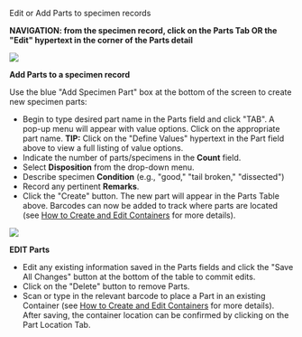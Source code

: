 Edit or Add Parts to specimen records

**NAVIGATION: from the specimen record, click on the Parts Tab OR the "Edit" hypertext in the corner of the Parts detail**

![](https://github.com/ArctosDB/documentation-wiki/blob/master/tutorial_images/edit_parts.jpg)

**Add Parts to a specimen record**

Use the blue "Add Specimen Part" box at the bottom of the screen to create new specimen parts:
* Begin to type desired part name in the Parts field and click "TAB". A pop-up menu will appear with value options. Click on the appropriate part name. **TIP:** Click on the "Define Values" hypertext in the Part field above to view a full listing of value options.
* Indicate the number of parts/specimens in the **Count** field.
* Select **Disposition** from the drop-down menu.
* Describe specimen **Condition** (e.g., "good," "tail broken," "dissected")
* Record any pertinent **Remarks**.
* Click the "Create" button. The new part will appear in the Parts Table above. Barcodes can now be added to track where parts are located (see [How to Create and Edit Containers](https://github.com/ArctosDB/documentation-wiki/wiki/How-to-Create-and-Edit-Containers) for more details).


![](https://github.com/ArctosDB/documentation-wiki/blob/master/tutorial_images/edit_parts_detail.jpg)

**EDIT Parts**
* Edit any existing information saved in the Parts fields and click the "Save All Changes" button at the bottom of the table to commit edits.
* Click on the "Delete" button to remove Parts.
* Scan or type in the relevant barcode to place a Part in an existing Container (see [How to Create and Edit Containers](https://github.com/ArctosDB/documentation-wiki/wiki/How-to-Create-and-Edit-Containers) for more details). After saving, the container location can be confirmed by clicking on the Part Location Tab.

